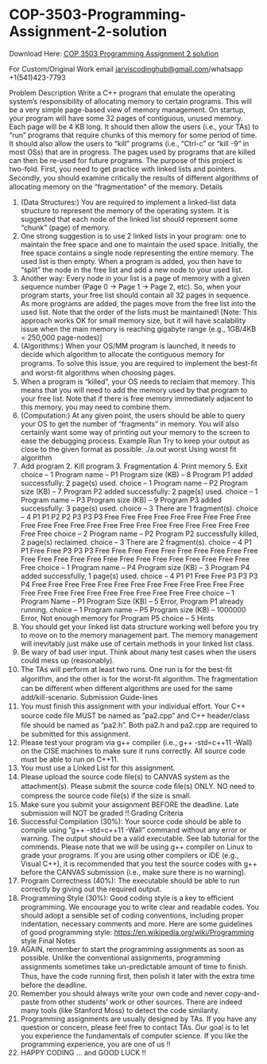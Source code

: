 # COP-3503-Programming-Assignment-2-solution

Download Here: [COP 3503  Programming Assignment 2 solution](https://jarviscodinghub.com/assignment/cop-3503-programming-assignment-2-solution-2/)

For Custom/Original Work email jarviscodinghub@gmail.com/whatsapp +1(541)423-7793

Problem Description
Write a C++ program that emulate the operating system’s responsibility of allocating memory to certain programs. This will be a very simple page-based view of memory management. On startup, your program will have some 32 pages of contiguous, unused memory. Each page will be 4 KB long. It should then allow the users (i.e., your TAs) to “run” programs that require chunks of this memory for some period of time. It should also allow the users to “kill” programs (i.e., “Ctrl-c” or “kill -9” in most OSs) that are in progress. The pages used by programs that are killed can then be re-used for future programs. The purpose of this project is two-fold. First, you need to get practice with linked lists and pointers. Secondly, you should examine critically the results of diﬀerent algorithms of allocating memory on the “fragmentation” of the memory.
Details
1. (Data Structures:) You are required to implement a linked-list data structure to represent the memory of the operating system. It is suggested that each node of the linked list should represent some “chunk” (page) of memory.
2. One strong suggestion is to use 2 linked lists in your program: one to maintain the free space and one to maintain the used space. Initially, the free space contains a single node representing the entire memory. The used list is then empty. When a program is added, you then have to “split” the node in the free list and add a new node to your used list.
3. Another way: Every node in your list is a page of memory with a given sequence number (Page 0 → Page 1 → Page 2, etc). So, when your program starts, your free list should contain all 32 pages in sequence. As more programs are added, the pages move from the free list into the used list. Note that the order of the lists must be maintained! [Note: This approach works OK for small memory size, but it will have scalability issue when the main memory is reaching gigabyte range (e.g., 1GB/4KB = 250,000 page-nodes)]
4. (Algorithms:) When your OS/MM program is launched, it needs to decide which algorithm to allocate the contiguous memory for programs. To solve this issue, you are required to implement the best-ﬁt and worst-ﬁt algorithms when choosing pages.
5. When a program is “killed”, your OS needs to reclaim that memory. This means that you will need to add the memory used by that program to your free list. Note that if there is free memory immediately adjacent to this memory, you may need to combine them.
6. (Computation:) At any given point, the users should be able to query your OS to get the number of “fragments” in memory. You will also certainly want some way of printing out your memory to the screen to ease the debugging process.
Example Run
Try to keep your output as close to the given format as possible:
./a.out worst Using worst fit algorithm
1. Add program 2. Kill program 3. Fragmentation 4. Print memory 5. Exit
choice – 1 Program name – P1 Program size (KB) – 8
Program P1 added successfully: 2 page(s) used.
choice – 1 Program name – P2 Program size (KB) – 7
Program P2 added successfully: 2 page(s) used.
choice – 1 Program name – P3 Program size (KB) – 9
Program P3 added successfully: 3 page(s) used.
choice – 3
There are 1 fragment(s).
choice – 4
P1 P1 P2 P2 P3 P3 P3 Free Free Free Free Free Free Free Free Free Free Free Free Free Free Free Free Free Free Free Free Free Free Free Free Free
choice – 2 Program name – P2
Program P2 successfully killed, 2 page(s) reclaimed.
choice – 3
There are 2 fragment(s).
choice – 4
P1 P1 Free Free P3 P3 P3 Free Free Free Free Free Free Free Free Free Free Free Free Free Free Free Free Free Free Free Free Free Free Free Free Free
choice – 1 Program name – P4 Program size (KB) – 3
Program P4 added successfully, 1 page(s) used.
choice – 4
P1 P1 Free Free P3 P3 P3 P4 Free Free Free Free Free Free Free Free Free Free Free Free Free Free Free Free
Free Free Free Free Free Free Free Free
choice – 1 Program Name – P1 Program Size (KB) – 5
Error, Program P1 already running.
choice – 1 Program name – P5 Program size (KB) – 1000000
Error, Not enough memory for Program P5
choice – 5
Hints
1. You should get your linked list data structure working well before you try to move on to the memory management part. The memory management will inevitably just make use of certain methods in your linked list class.
2. Be wary of bad user input. Think about many test cases when the users could mess up (reasonably).
3. The TAs will perform at least two runs. One run is for the best-ﬁt algorithm, and the other is for the worst-ﬁt algorithm. The fragmentation can be diﬀerent when diﬀerent algorithms are used for the same add/kill-scenario.
Submission Guide-lines
1. You must ﬁnish this assignment with your individual eﬀort. Your C++ source code ﬁle MUST be named as ”pa2.cpp” and C++ header/class ﬁle should be named as ”pa2.h”. Both pa2.h and pa2.cpp are required to be submitted for this assignment.
2. Please test your program via g++ compiler (i.e., g++ -std=c++11 -Wall) on the CISE machines to make sure it runs correctly. All source code must be able to run on C++11.
3. You must use a Linked List for this assignment.
4. Please upload the source code ﬁle(s) to CANVAS system as the attachment(s). Please submit the source code ﬁle(s) ONLY. NO need to compress the source code ﬁle(s) if the size is small.
5. Make sure you submit your assignment BEFORE the deadline. Late submission will NOT be graded !!
Grading Criteria
1. Successful Compilation (30%): Your source code should be able to compile using ”g++ -std=c++11 -Wall” command without any error or warning. The output should be a valid executable. See lab tutorial for the commends. Please note that we will be using g++ compiler on Linux to grade your programs. If you are using other compilers or IDE (e.g., Visual C++), it is recommended that you test the source codes with g++ before the CANVAS submission (i.e., make sure there is no warning).
2. Program Correctness (40%): The executable should be able to run correctly by giving out the required output.
3. Programming Style (30%): Good coding style is a key to eﬃcient programming. We encourage you to write clear and readable codes. You should adopt a sensible set of coding conventions, including proper indentation, necessary comments and more. Here are some guidelines of good programming style: https://en.wikipedia.org/wiki/Programming style
Final Notes
1. AGAIN, remember to start the programming assignments as soon as possible. Unlike the conventional assignments, programming assignments sometimes take un-predictable amount of time to ﬁnish. Thus, have the code running ﬁrst, then polish it later with the extra time before the deadline.
2. Remember you should always write your own code and never copy-and-paste from other students’ work or other sources. There are indeed many tools (like Stanford Moss) to detect the code similarity.
3. Programming assignments are usually designed by TAs. If you have any question or concern, please feel free to contact TAs. Our goal is to let you experience the fundamentals of computer science. If you like the programming experience, you are one of us !!
4. HAPPY CODING … and GOOD LUCK !!
